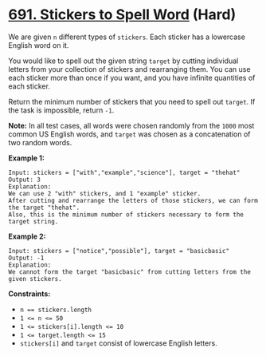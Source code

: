 # [691. Stickers to Spell Word][link] (Hard)

[link]: https://leetcode.com/problems/stickers-to-spell-word/

We are given `n` different types of `stickers`. Each sticker has a lowercase English word on it.

You would like to spell out the given string `target` by cutting individual letters from your
collection of stickers and rearranging them. You can use each sticker more than once if you want,
and you have infinite quantities of each sticker.

Return the minimum number of stickers that you need to spell out  `target`. If the task is
impossible, return `-1`.

**Note:** In all test cases, all words were chosen randomly from the `1000` most common US English
words, and `target` was chosen as a concatenation of two random words.

**Example 1:**

```
Input: stickers = ["with","example","science"], target = "thehat"
Output: 3
Explanation:
We can use 2 "with" stickers, and 1 "example" sticker.
After cutting and rearrange the letters of those stickers, we can form the target "thehat".
Also, this is the minimum number of stickers necessary to form the target string.
```

**Example 2:**

```
Input: stickers = ["notice","possible"], target = "basicbasic"
Output: -1
Explanation:
We cannot form the target "basicbasic" from cutting letters from the given stickers.
```

**Constraints:**

- `n == stickers.length`
- `1 <= n <= 50`
- `1 <= stickers[i].length <= 10`
- `1 <= target.length <= 15`
- `stickers[i]` and `target` consist of lowercase English letters.
